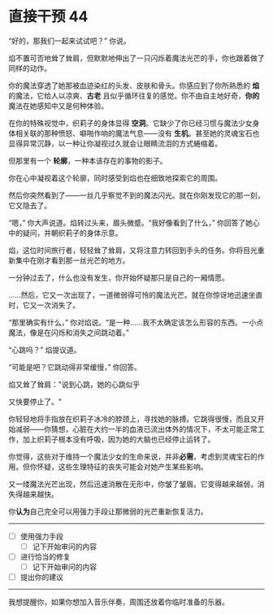 # 直接干预 44

“好的，那我们一起来试试吧？” 你说。

焰不置可否地耸了耸肩，但默默地伸出了一只闪烁着魔法光芒的手，你也跟着做了同样的动作。

你的魔法穿透了她那被血迹染红的头发、皮肤和骨头。你感应到了你所熟悉的 **焰** 的魔法，它给人以凉爽、**古老** 且似乎循环往复的感觉。你不由自主地好奇，**你的** 魔法在她感知中又是何种体验。

在你的特殊视觉中，织莉子的身体显得 **空洞**。它缺少了你已经习惯与魔法少女身体相关联的那种愤怒、噼啪作响的魔法气息——没有 **生机**。甚至她的灵魂宝石也显得异常沉静，以一种让你凝视过久就会让眼睛流泪的方式蜷缩着。

但那里有一个 **轮廓**，一种本该存在的事物的影子。

你在心中凝视着这个轮廓，同时感受到焰也在细致地探索它的周围。

然后你突然看到了——一丝几乎察觉不到的魔法闪光。就在你刚发现它的那一刻，它又隐去了。

“嗯，” 你大声说道。焰转过头来，眉头微蹙。“我好像看到了什么，” 你回答了她心中的疑问，并朝织莉子的身体示意。

焰，这位时间旅行者，轻轻耸了耸肩，又将注意力转回到手头的任务。你将目光重新集中在刚才看到那一丝光芒的地方。

一分钟过去了，什么也没有发生，你开始怀疑那只是自己的一厢情愿。

……然后，它又一次出现了，一道微弱得可怜的魔法光芒。就在你惊讶地迅速坐直时，它又一次消失了。

“那里确实有什么，” 你对焰说。“是一种……我不太确定该怎么形容的东西。一小点魔法，像是在闪烁和消失之间跳动着。”

“心跳吗？” 焰提议道。

“可能是吧？它跳动得非常缓慢，” 你回答。

焰又耸了耸肩："说到心跳，她的心跳似乎

又快要停止了。"

你轻轻地将手指放在织莉子冰冷的脖颈上，寻找她的脉搏。它跳得很慢，而且又开始减弱——你猜想，心脏在大约一半的血液已流出体外的情况下，不太可能正常工作，加上织莉子根本没有呼吸，因为她的大脑也已经停止运转了。

你觉得，这些对于维持一个魔法少女的生命来说，并非**必需**，考虑到灵魂宝石的作用。但你怀疑，这些生理特征的丧失可能会对她产生某些影响。

又一缕魔法光芒出现，然后迅速消散在无形中，你皱了皱眉。它变得越来越弱，消失得越来越快。

你**认为**自己完全可以用强力手段让那微弱的光芒重新恢复活力。

---

- [ ] 使用强力手段
  - [ ] 记下开始审问的内容
- [ ] 进行恰当的修复
  - [ ] 记下开始审问的内容
- [ ] 提出你的建议

---

我想提醒你，如果你想加入音乐伴奏，周围还放着你临时准备的乐器。
